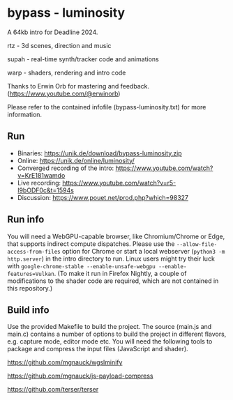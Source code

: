 # bypass - luminosity

A 64kb intro for Deadline 2024.

rtz   - 3d scenes, direction and music

supah - real-time synth/tracker code and animations

warp  - shaders, rendering and intro code

Thanks to Erwin Orb for mastering and feedback.
(https://www.youtube.com/@erwinorb)

Please refer to the contained infofile (bypass-luminosity.txt) for more information.

## Run

- Binaries: https://unik.de/download/bypass-luminosity.zip
- Online: https://unik.de/online/luminosity/
- Converged recording of the intro: https://www.youtube.com/watch?v=KrE181wamdo
- Live recording: https://www.youtube.com/watch?v=r5-l9bODF0c&t=1594s
- Discussion: https://www.pouet.net/prod.php?which=98327

## Run info

You will need a WebGPU-capable browser, like Chromium/Chrome or Edge, that supports indirect compute dispatches. Please use the `--allow-file-access-from-files` option for Chrome or start a local webserver (`python3 -m http.server`) in the intro directory to run. Linux users might try their luck with `google-chrome-stable --enable-unsafe-webgpu --enable-features=Vulkan`. (To make it run in Firefox Nightly, a couple of modifications to the shader code are required, which are not contained in this repository.)

## Build info

Use the provided Makefile to build the project. The source (main.js and main.c) contains a number of options to build the project in different flavors, e.g. capture mode, editor mode etc. You will need the following tools to package and compress the input files (JavaScript and shader).

https://github.com/mgnauck/wgslminify

https://github.com/mgnauck/js-payload-compress

https://github.com/terser/terser
